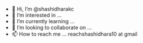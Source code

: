 - 👋 Hi, I’m @shashidharakc
- 👀 I’m interested in ... 
- 🌱 I’m currently learning ... 
- 💞️ I’m looking to collaborate on ...  
- 📫 How to reach me ... reachshashidhara10 at gmail 

<!---
shashidharakc/shashidharakc is a ✨ special ✨ repository because its `README.md` (this file) appears on your GitHub profile.
You can click the Preview link to take a look at your changes.
--->
